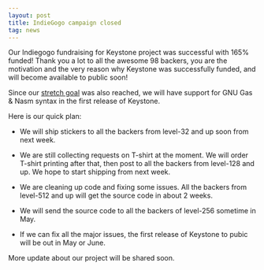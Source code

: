 ```yaml
---
layout: post
title: IndieGogo campaign closed
tag: news
---
```


Our Indiegogo fundraising for Keystone project was successful with 165% funded! Thank you a lot to all the awesome 98 backers, you are the motivation and the very reason why Keystone was successfully funded, and will become available to public soon!

Since our [stretch goal](/indiegogo2) was also reached, we will have support for GNU Gas & Nasm syntax in the first release of Keystone.

Here is our quick plan:

- We will ship stickers to all the backers from level-32 and up soon from next week.

- We are still collecting requests on T-shirt at the moment. We will order T-shirt printing after that, then post to all the backers from level-128 and up. We hope to start shipping from next week.

- We are cleaning up code and fixing some issues. All the backers from level-512 and up will get the source code in about 2 weeks.

- We will send the source code to all the backers of level-256 sometime in May.

- If we can fix all the major issues, the first release of Keystone to pubic will be out in May or June.

More update about our project will be shared soon.


